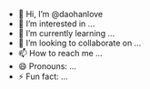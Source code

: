 - 👋 Hi, I’m @daohanlove
- 👀 I’m interested in ...
- 🌱 I’m currently learning ...
- 💞️ I’m looking to collaborate on ...
- 📫 How to reach me ...
- 😄 Pronouns: ...
- ⚡ Fun fact: ...

<!---
daohanlove/daohanlove is a ✨ special ✨ repository because its `README.md` (this file) appears on your GitHub profile.
You can click the Preview link to take a look at your changes.
--->
